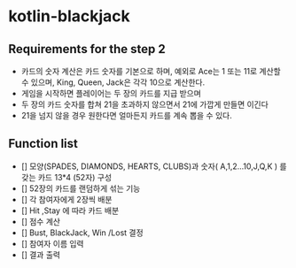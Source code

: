 # kotlin-blackjack


## Requirements for the step 2
- 카드의 숫자 계산은 카드 숫자를 기본으로 하며, 예외로 Ace는 1 또는 11로 계산할 수 있으며, King, Queen, Jack은 각각 10으로 계산한다.
- 게임을 시작하면 플레이어는 두 장의 카드를 지급 받으며
- 두 장의 카드 숫자를 합쳐 21을 초과하지 않으면서 21에 가깝게 만들면 이긴다
- 21을 넘지 않을 경우 원한다면 얼마든지 카드를 계속 뽑을 수 있다.


## Function list
- [] 모양(SPADES, DIAMONDS, HEARTS, CLUBS)과 숫자( A,1,2...10,J,Q,K ) 를 갖는 카드 13*4 (52자) 구성
- [] 52장의 카드를 랜덤하게 섞는 기능 
- [] 각 참여자에게 2장씩 배분 
- [] Hit ,Stay 에 따라 카드 배분
- [] 점수 계산
- [] Bust, BlackJack, Win /Lost 결정 
- [] 참여자 이름 입력
- [] 결과 출력
